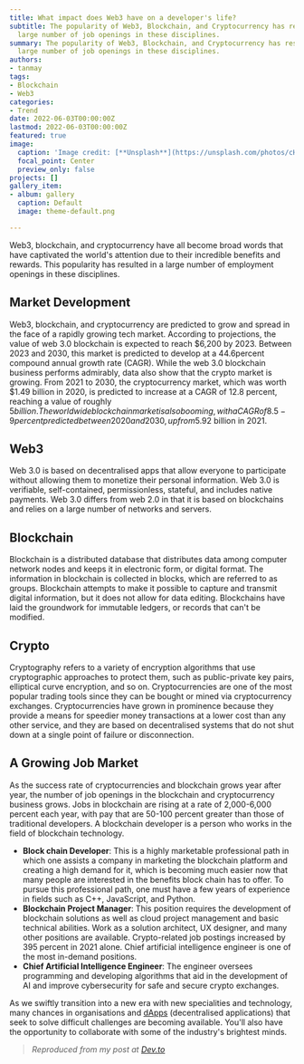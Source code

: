 ```yaml
---
title: What impact does Web3 have on a developer's life?
subtitle: The popularity of Web3, Blockchain, and Cryptocurrency has resulted in a
  large number of job openings in these disciplines.
summary: The popularity of Web3, Blockchain, and Cryptocurrency has resulted in a
  large number of job openings in these disciplines.
authors:
- tanmay
tags:
- Blockchain
- Web3
categories:
- Trend
date: 2022-06-03T00:00:00Z
lastmod: 2022-06-03T00:00:00Z
featured: true
image:
  caption: 'Image credit: [**Unsplash**](https://unsplash.com/photos/cHMWByk5vE8)'
  focal_point: Center
  preview_only: false
projects: []
gallery_item:
- album: gallery
  caption: Default
  image: theme-default.png

---
```

Web3, blockchain, and cryptocurrency have all become broad words that have captivated the world's attention due to their incredible benefits and rewards. This popularity has resulted in a large number of employment openings in these disciplines.

## Market Development

Web3, blockchain, and cryptocurrency are predicted to grow and spread in the face of a rapidly growing tech market. According to projections, the value of web 3.0 blockchain is expected to reach $6,200 by 2023. Between 2023 and 2030, this market is predicted to develop at a 44.6percent compound annual growth rate (CAGR). While the web 3.0 blockchain business performs admirably, data also show that the crypto market is growing. From 2021 to 2030, the cryptocurrency market, which was worth $1.49 billion in 2020, is predicted to increase at a CAGR of 12.8 percent, reaching a value of roughly $5 billion. The worldwide blockchain market is also booming, with a CAGR of 8.5-9 percent predicted between 2020 and 2030, up from$5.92 billion in 2021.

## Web3

Web 3.0 is based on decentralised apps that allow everyone to participate without allowing them to monetize their personal information. Web 3.0 is verifiable, self-contained, permissionless, stateful, and includes native payments. Web 3.0 differs from web 2.0 in that it is based on blockchains and relies on a large number of networks and servers.

## Blockchain

Blockchain is a distributed database that distributes data among computer network nodes and keeps it in electronic form, or digital format. The information in blockchain is collected in blocks, which are referred to as groups. Blockchain attempts to make it possible to capture and transmit digital information, but it does not allow for data editing. Blockchains have laid the groundwork for immutable ledgers, or records that can't be modified.

## Crypto

Cryptography refers to a variety of encryption algorithms that use cryptographic approaches to protect them, such as public-private key pairs, elliptical curve encryption, and so on. Cryptocurrencies are one of the most popular trading tools since they can be bought or mined via cryptocurrency exchanges. Cryptocurrencies have grown in prominence because they provide a means for speedier money transactions at a lower cost than any other service, and they are based on decentralised systems that do not shut down at a single point of failure or disconnection.

## A Growing Job Market

As the success rate of cryptocurrencies and blockchain grows year after year, the number of job openings in the blockchain and cryptocurrency business grows. Jobs in blockchain are rising at a rate of 2,000-6,000 percent each year, with pay that are 50-100 percent greater than those of traditional developers. A blockchain developer is a person who works in the field of blockchain technology.

* **Block chain Developer**: This is a highly marketable professional path in which one assists a company in marketing the blockchain platform and creating a high demand for it, which is becoming much easier now that many people are interested in the benefits block chain has to offer. To pursue this professional path, one must have a few years of experience in fields such as C++, JavaScript, and Python.
* **Blockchain Project Manager**: This position requires the development of blockchain solutions as well as cloud project management and basic technical abilities. Work as a solution architect, UX designer, and many other positions are available. Crypto-related job postings increased by 395 percent in 2021 alone. Chief artificial intelligence engineer is one of the most in-demand positions.
* **Chief Artificial Intelligence Engineer**: The engineer oversees programming and developing algorithms that aid in the development of AI and improve cybersecurity for safe and secure crypto exchanges.

As we swiftly transition into a new era with new specialities and technology, many chances in organisations and [dApps](https://www.investopedia.com/terms/d/decentralized-applications-dapps.asp) (decentralised applications) that seek to solve difficult challenges are becoming available. You'll also have the opportunity to collaborate with some of the industry's brightest minds.

> _Reproduced from my post at_ [_Dev.to_](https://dev.to/tanmaychk/what-impact-does-web3-have-on-your-developer-life-1109)